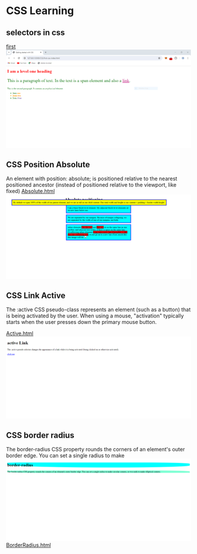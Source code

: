 # CSS Learning

## selectors in css

[first](./first-css-index.html)
![first](./images/first-css.PNG)

## CSS Position Absolute

An element with position: absolute; is positioned relative to the nearest positioned ancestor (instead of positioned relative to the viewport, like fixed)
[Absolute.html](./absolute_position.html)
![Output](./images/absolute_position.png)

## CSS Link Active

The :active CSS pseudo-class represents an element (such as a button) that is being activated by the user. When using a mouse, "activation" typically starts when the user presses down the primary mouse button.

[Active.html](./active.html)
![Output](./images/activelink.png)

## CSS border radius

The border-radius CSS property rounds the corners of an element's outer border edge. You can set a single radius to make
![Output](./images/bradius.png)
[BorderRadius.html](./border-radius.html)
